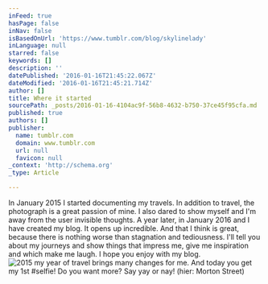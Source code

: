 ```yaml
---
inFeed: true
hasPage: false
inNav: false
isBasedOnUrl: 'https://www.tumblr.com/blog/skylinelady'
inLanguage: null
starred: false
keywords: []
description: ''
datePublished: '2016-01-16T21:45:22.067Z'
dateModified: '2016-01-16T21:45:21.714Z'
author: []
title: Where it started
sourcePath: _posts/2016-01-16-4104ac9f-56b8-4632-b750-37ce45f95cfa.md
published: true
authors: []
publisher:
  name: tumblr.com
  domain: www.tumblr.com
  url: null
  favicon: null
_context: 'http://schema.org'
_type: Article

---
```

In January 2015 I started documenting my travels. In addition to travel, the photograph is a great passion of mine. I also dared to show myself and I'm away from the user invisible thoughts.
A year later, in January 2016 and I have created my blog. It opens up incredible. And that I think is great, because there is nothing worse than stagnation and tediousness. I'll tell you about my journeys and show things that impress me, give me inspiration and which make me laugh. I hope you enjoy with my blog.
![2015 my year of travel brings many changes for me. And today you get my 1st #selfie! Do you want more? Say yay or nay!  (hier: Morton Street)](https://s3-us-west-2.amazonaws.com/the-grid-img/p/b34e88d841d574a149e7716e5d274cf3198b737e.jpg)